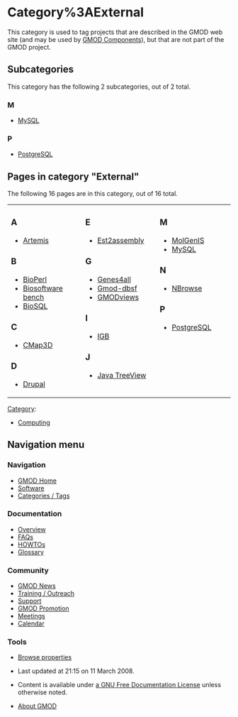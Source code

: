



<span id="top"></span>




# <span dir="auto">Category%3AExternal</span>









This category is used to tag projects that are described in the GMOD web
site (and may be used by [GMOD
Components](GMOD_Components "GMOD Components")), but that are not part
of the GMOD project.


## Subcategories

This category has the following 2 subcategories, out of 2 total.



### M

- [MySQL](Category%3AMySQL "Category%3AMySQL")

### P

- [PostgreSQL](Category%3APostgreSQL "Category%3APostgreSQL")




## Pages in category "External"

The following 16 pages are in this category, out of 16 total.



<table style="width: 100%;">
<colgroup>
<col style="width: 33%" />
<col style="width: 33%" />
<col style="width: 33%" />
</colgroup>
<tbody>
<tr class="odd" style="vertical-align: top;">
<td style="width: 33.3%"><h3 id="a">A</h3>
<ul>
<li><a href="Artemis" title="Artemis">Artemis</a></li>
</ul>
<h3 id="b">B</h3>
<ul>
<li><a href="BioPerl" title="BioPerl">BioPerl</a></li>
<li><a href="Biosoftware_bench" title="Biosoftware bench">Biosoftware
bench</a></li>
<li><a href="BioSQL" title="BioSQL">BioSQL</a></li>
</ul>
<h3 id="c">C</h3>
<ul>
<li><a href="CMap3D" title="CMap3D">CMap3D</a></li>
</ul>
<h3 id="d">D</h3>
<ul>
<li><a href="Drupal" title="Drupal">Drupal</a></li>
</ul></td>
<td style="width: 33.3%"><h3 id="e">E</h3>
<ul>
<li><a href="Est2assembly" title="Est2assembly">Est2assembly</a></li>
</ul>
<h3 id="g">G</h3>
<ul>
<li><a href="Genes4all" title="Genes4all">Genes4all</a></li>
<li><a href="Gmod-dbsf" title="Gmod-dbsf">Gmod-dbsf</a></li>
<li><a href="GMODviews" title="GMODviews">GMODviews</a></li>
</ul>
<h3 id="i">I</h3>
<ul>
<li><a href="IGB" title="IGB">IGB</a></li>
</ul>
<h3 id="j">J</h3>
<ul>
<li><a href="Java_TreeView" title="Java TreeView">Java TreeView</a></li>
</ul></td>
<td style="width: 33.3%"><h3 id="m-1">M</h3>
<ul>
<li><a href="MolGenIS" title="MolGenIS">MolGenIS</a></li>
<li><a href="MySQL" title="MySQL">MySQL</a></li>
</ul>
<h3 id="n">N</h3>
<ul>
<li><a href="NBrowse" title="NBrowse">NBrowse</a></li>
</ul>
<h3 id="p-1">P</h3>
<ul>
<li><a href="PostgreSQL" title="PostgreSQL">PostgreSQL</a></li>
</ul></td>
</tr>
</tbody>
</table>







[Category](Special%3ACategories "Special%3ACategories"):

- [Computing](Category%3AComputing "Category%3AComputing")






## Navigation menu









### Navigation



- <span id="n-GMOD-Home">[GMOD Home](Main_Page)</span>
- <span id="n-Software">[Software](GMOD_Components)</span>
- <span id="n-Categories-.2F-Tags">[Categories /
  Tags](Categories)</span>




### Documentation



- <span id="n-Overview">[Overview](Overview)</span>
- <span id="n-FAQs">[FAQs](Category%3AFAQ)</span>
- <span id="n-HOWTOs">[HOWTOs](Category%3AHOWTO)</span>
- <span id="n-Glossary">[Glossary](Glossary)</span>




### Community



- <span id="n-GMOD-News">[GMOD News](GMOD_News)</span>
- <span id="n-Training-.2F-Outreach">[Training /
  Outreach](Training_and_Outreach)</span>
- <span id="n-Support">[Support](Support)</span>
- <span id="n-GMOD-Promotion">[GMOD Promotion](GMOD_Promotion)</span>
- <span id="n-Meetings">[Meetings](Meetings)</span>
- <span id="n-Calendar">[Calendar](Calendar)</span>




### Tools

- <span id="t-smwbrowselink"><a href="Special%3ABrowse/Category%3AExternal" rel="smw-browse">Browse
  properties</a></span>



- <span id="footer-info-lastmod">Last updated at 21:15 on 11 March
  2008.</span>
<!-- - <span id="footer-info-viewcount">25,324 page views.</span> -->
- <span id="footer-info-copyright">Content is available under
  <a href="http://www.gnu.org/licenses/fdl-1.3.html" class="external"
  rel="nofollow">a GNU Free Documentation License</a> unless otherwise
  noted.</span>

<!-- -->

- <span id="footer-places-about">[About
  GMOD](GMOD%3AAbout "GMOD%3AAbout")</span>

<!-- -->




